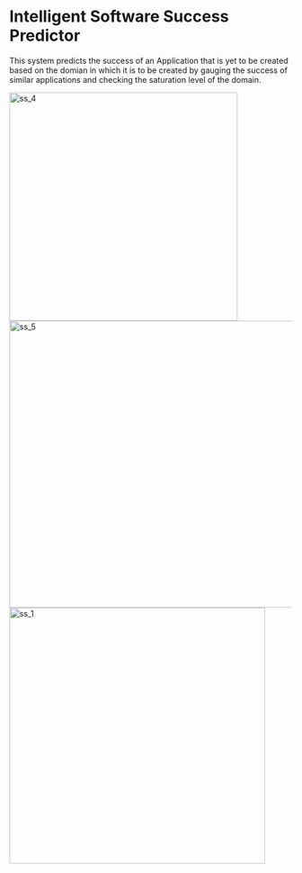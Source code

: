 # Intelligent Software Success Predictor

This system predicts the success of an Application that is yet to be created based on the domian in which it is to be created by gauging the success of similar applications and checking the saturation level of the domain. 


<img width="406" alt="ss_4" src="https://user-images.githubusercontent.com/65604329/116873580-905a1900-ac35-11eb-9985-81f761be42cd.PNG">

<img width="510" alt="ss_5" src="https://user-images.githubusercontent.com/65604329/116873581-90f2af80-ac35-11eb-837b-9612832402aa.PNG">

<img width="455" alt="ss_1" src="https://user-images.githubusercontent.com/65604329/116873582-90f2af80-ac35-11eb-8666-b04472e55653.PNG">

